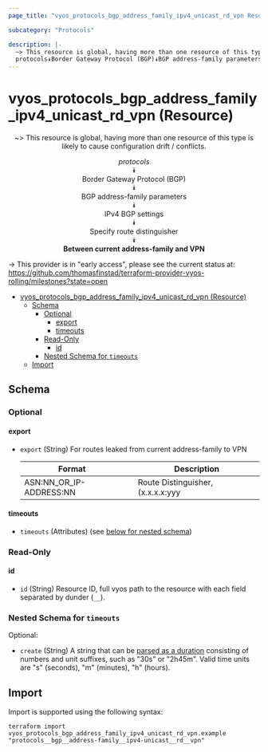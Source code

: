 ```yaml
---
page_title: "vyos_protocols_bgp_address_family_ipv4_unicast_rd_vpn Resource - vyos"

subcategory: "Protocols"

description: |-
  ~> This resource is global, having more than one resource of this type is likely to cause configuration drift / conflicts.
  protocols⯯Border Gateway Protocol (BGP)⯯BGP address-family parameters⯯IPv4 BGP settings⯯Specify route distinguisher⯯Between current address-family and VPN
---
```


# vyos_protocols_bgp_address_family_ipv4_unicast_rd_vpn (Resource)
<center>

~> This resource is global, having more than one resource of this type is likely to cause configuration drift / conflicts.

*protocols*  
⯯  
Border Gateway Protocol (BGP)  
⯯  
BGP address-family parameters  
⯯  
IPv4 BGP settings  
⯯  
Specify route distinguisher  
⯯  
**Between current address-family and VPN**


</center>

-> This provider is in "early access", please see the current status at: https://github.com/thomasfinstad/terraform-provider-vyos-rolling/milestones?state=open

<!--TOC-->

- [vyos_protocols_bgp_address_family_ipv4_unicast_rd_vpn (Resource)](#vyos_protocols_bgp_address_family_ipv4_unicast_rd_vpn-resource)
  - [Schema](#schema)
    - [Optional](#optional)
      - [export](#export)
      - [timeouts](#timeouts)
    - [Read-Only](#read-only)
      - [id](#id)
    - [Nested Schema for `timeouts`](#nested-schema-for-timeouts)
  - [Import](#import)

<!--TOC-->

<!-- schema generated by tfplugindocs -->
## Schema

### Optional

#### export
- `export` (String) For routes leaked from current address-family to VPN

    |  Format                   &emsp;|  Description                                   |
    |---------------------------|------------------------------------------------|
    |  ASN:NN_OR_IP-ADDRESS:NN  |  Route Distinguisher, (x.x.x.x:yyy&emsp;|xxxx:yyyy)  |
#### timeouts
- `timeouts` (Attributes) (see [below for nested schema](#nestedatt--timeouts))

### Read-Only

#### id
- `id` (String) Resource ID, full vyos path to the resource with each field separated by dunder (`__`).

<a id="nestedatt--timeouts"></a>
### Nested Schema for `timeouts`

Optional:

- `create` (String) A string that can be [parsed as a duration](https://pkg.go.dev/time#ParseDuration) consisting of numbers and unit suffixes, such as &#34;30s&#34; or &#34;2h45m&#34;. Valid time units are &#34;s&#34; (seconds), &#34;m&#34; (minutes), &#34;h&#34; (hours).

## Import

Import is supported using the following syntax:

```shell
terraform import vyos_protocols_bgp_address_family_ipv4_unicast_rd_vpn.example "protocols__bgp__address-family__ipv4-unicast__rd__vpn"
```
